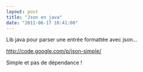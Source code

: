 ```yaml
---
layout: post
title: "Json en java"
date: "2011-06-17 10:41:00"
---
```

Lib java pour parser une entrée formattée avec json...

http://code.google.com/p/json-simple/

Simple et pas de dépendance !
